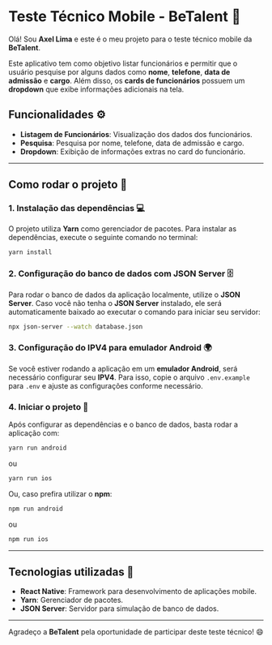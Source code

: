 # Teste Técnico Mobile - BeTalent 📱

Olá! Sou **Axel Lima** e este é o meu projeto para o teste técnico mobile da **BeTalent**.

Este aplicativo tem como objetivo listar funcionários e permitir que o usuário pesquise por alguns dados como **nome**, **telefone**, **data de admissão** e **cargo**. Além disso, os **cards de funcionários** possuem um **dropdown** que exibe informações adicionais na tela.

## Funcionalidades ⚙️

- **Listagem de Funcionários**: Visualização dos dados dos funcionários.
- **Pesquisa**: Pesquisa por nome, telefone, data de admissão e cargo.
- **Dropdown**: Exibição de informações extras no card do funcionário.

---

## Como rodar o projeto 🚀

### 1. **Instalação das dependências** 💻

O projeto utiliza **Yarn** como gerenciador de pacotes. Para instalar as dependências, execute o seguinte comando no terminal:

```bash
yarn install
```

### 2. **Configuração do banco de dados com JSON Server** 🗄️

Para rodar o banco de dados da aplicação localmente, utilize o **JSON Server**. Caso você não tenha o **JSON Server** instalado, ele será automaticamente baixado ao executar o comando para iniciar seu servidor:

```bash
npx json-server --watch database.json
```

### 3. **Configuração do IPV4 para emulador Android** 🌍

Se você estiver rodando a aplicação em um **emulador Android**, será necessário configurar seu **IPV4**. Para isso, copie o arquivo `.env.example` para `.env` e ajuste as configurações conforme necessário.

### 4. **Iniciar o projeto** 🏁

Após configurar as dependências e o banco de dados, basta rodar a aplicação com:

```bash
yarn run android
```
ou
```bash
yarn run ios 
```

Ou, caso prefira utilizar o **npm**:

```bash
npm run android 
```
ou
```bash
npm run ios 
```

---

## Tecnologias utilizadas 🔧

- **React Native**: Framework para desenvolvimento de aplicações mobile.
- **Yarn**: Gerenciador de pacotes.
- **JSON Server**: Servidor para simulação de banco de dados.

---

Agradeço a **BeTalent** pela oportunidade de participar deste teste técnico! 😄
